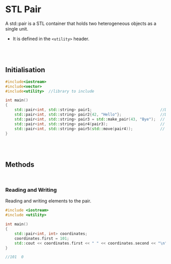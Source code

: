 # STL Pair

A std::pair is a STL container that holds two heterogeneous objects as a single unit.

- It is defined in the `<utility>` header.

<br>
<br>

## Initialisation

```cpp
#include<iostream>
#include<vector>
#include<utility>  //library to include

int main()
{
	std::pair<int, std::string> pair1;                              //Default initialization
	std::pair<int, std::string> pair2{42, "Hello"};                 //Direct initialization
	std::pair<int, std::string> pair3 = std::make_pair(43, "Bye");  // Using std::make_pair()
	std::pair<int, std::string> pair4(pair3);                       // Copy initialization
	std::pair<int, std::string> pair5(std::move(pair4));            // Move initialization
}
```

<br>
<br>

## Methods

<br>

### Reading and Writing

Reading and writing elements to the pair.

```cpp
#include <iostream>
#include <utility>

int main()
{
    std::pair<int, int> coordinates;
    coordinates.first = 101;
    std::cout << coordinates.first << " " << coordinates.second << "\n";
}

//101  0
```
